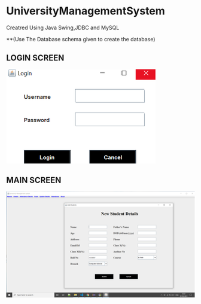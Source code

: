 # UniversityManagementSystem

Creatred Using Java Swing,JDBC and MySQL


**(Use The Database schema given to create the database)



## LOGIN SCREEN

![Login Screen](https://github.com/abhi-469/UniversityManagementSystem/blob/master/images/Screenshot%20(5).png)


## MAIN SCREEN

![Main Screen](https://github.com/abhi-469/UniversityManagementSystem/blob/master/images/Screenshot%20(4).png)
